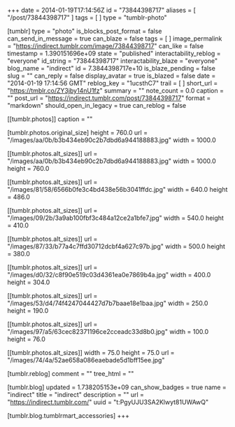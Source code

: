 +++
date = 2014-01-19T17:14:56Z
id = "73844398717"
aliases = [ "/post/73844398717" ]
tags = [ ]
type = "tumblr-photo"

[tumblr]
type = "photo"
is_blocks_post_format = false
can_send_in_message = true
can_blaze = false
tags = [ ]
image_permalink = "https://indirect.tumblr.com/image/73844398717"
can_like = false
timestamp = 1.390151696e+09
state = "published"
interactability_reblog = "everyone"
id_string = "73844398717"
interactability_blaze = "everyone"
blog_name = "indirect"
id = 7.3844398717e+10
is_blaze_pending = false
slug = ""
can_reply = false
display_avatar = true
is_blazed = false
date = "2014-01-19 17:14:56 GMT"
reblog_key = "1ucsthC7"
trail = [ ]
short_url = "https://tmblr.co/ZY3jby14nU1fz"
summary = ""
note_count = 0.0
caption = ""
post_url = "https://indirect.tumblr.com/post/73844398717"
format = "markdown"
should_open_in_legacy = true
can_reblog = false

[[tumblr.photos]]
caption = ""

[tumblr.photos.original_size]
height = 760.0
url = "/images/aa/0b/b3b434eb90c2b7dbd6a944188883.jpg"
width = 1000.0

[[tumblr.photos.alt_sizes]]
url = "/images/aa/0b/b3b434eb90c2b7dbd6a944188883.jpg"
width = 1000.0
height = 760.0

[[tumblr.photos.alt_sizes]]
url = "/images/81/58/6566b0fe3c4bd438e56b3041ffdc.jpg"
width = 640.0
height = 486.0

[[tumblr.photos.alt_sizes]]
url = "/images/09/2b/3a9ab100fbf3c484a12ce2a1bfe7.jpg"
width = 540.0
height = 410.0

[[tumblr.photos.alt_sizes]]
url = "/images/87/33/b77a4c7ffd30712dcbf4a627c97b.jpg"
width = 500.0
height = 380.0

[[tumblr.photos.alt_sizes]]
url = "/images/d0/32/c8f90e519c03d4361ea0e7869b4a.jpg"
width = 400.0
height = 304.0

[[tumblr.photos.alt_sizes]]
url = "/images/53/d4/74f4247044427d7b7baae18e1baa.jpg"
width = 250.0
height = 190.0

[[tumblr.photos.alt_sizes]]
url = "/images/97/a5/63cec82371196ce2cceadc33d8b0.jpg"
width = 100.0
height = 76.0

[[tumblr.photos.alt_sizes]]
width = 75.0
height = 75.0
url = "/images/74/4a/52ae658a086eaebade5d1bff15ee.jpg"

[tumblr.reblog]
comment = ""
tree_html = ""

[tumblr.blog]
updated = 1.738205153e+09
can_show_badges = true
name = "indirect"
title = "indirect"
description = ""
url = "https://indirect.tumblr.com/"
uuid = "t:PgyUJU3SA2Klwyt81UWAwQ"

[tumblr.blog.tumblrmart_accessories]
+++
